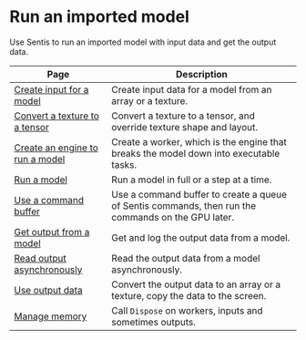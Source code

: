 # Run an imported model

Use Sentis to run an imported model with input data and get the output data.

|Page|Description|
|-|-|
|[Create input for a model](create-an-input-tensor.md)|Create input data for a model from an array or a texture.|
|[Convert a texture to a tensor](convert-texture-to-tensor.md)|Convert a texture to a tensor, and override texture shape and layout.|
|[Create an engine to run a model](create-an-engine.md)|Create a worker, which is the engine that breaks the model down into executable tasks.|
|[Run a model](run-a-model.md)|Run a model in full or a step at a time.|
|[Use a command buffer](use-command-buffer.md)|Use a command buffer to create a queue of Sentis commands, then run the commands on the GPU later.|
|[Get output from a model](get-the-output.md)|Get and log the output data from a model.|
|[Read output asynchronously](read-output-async.md)|Read the output data from a model asynchronously.|
|[Use output data](use-model-output.md)|Convert the output data to an array or a texture, copy the data to the screen.|
|[Manage memory](manage-memory.md)|Call `Dispose` on workers, inputs and sometimes outputs.|
